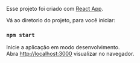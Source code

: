 Esse projeto foi criado com [React App](https://github.com/facebook/create-react-app).

Vá ao diretorio do projeto, para você iniciar:

### `npm start`

Inicie a aplicação em modo desenvolvimento.<br />
Abra [http://localhost:3000](http://localhost:3000) visualizar no navegador.
